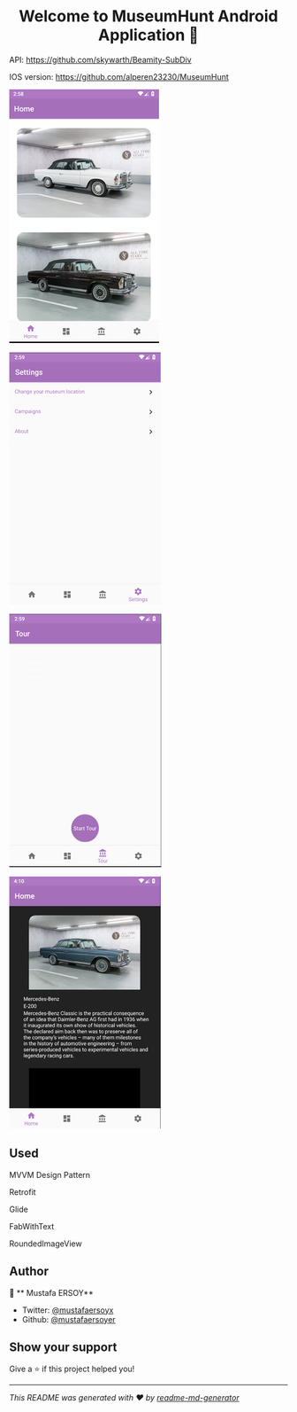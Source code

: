 <h1 align="center"> Welcome to MuseumHunt Android Application 👋</h1>

API: https://github.com/skywarth/Beamity-SubDiv

IOS version: https://github.com/alperen23230/MuseumHunt

![alt text](https://github.com/mustafaersoyer/MuseumHunt/blob/master/screenshots/homepage.png?raw=true)

![alt text](https://github.com/mustafaersoyer/MuseumHunt/blob/master/screenshots/settingpage.png?raw=true)

![alt text](https://github.com/mustafaersoyer/MuseumHunt/blob/master/screenshots/tourpage.png?raw=true)

![alt text](https://github.com/mustafaersoyer/MuseumHunt/blob/master/screenshots/detailpage.png?raw=true)



## Used

MVVM Design Pattern

Retrofit

Glide

FabWithText

RoundedImageView




## Author

👤 ** Mustafa ERSOY**

* Twitter: [@mustafaersoyx](https://twitter.com/mustafaersoyx)
* Github: [@mustafaersoyer](https://github.com/mustafaersoyer)

## Show your support

Give a ⭐️ if this project helped you!

***
_This README was generated with ❤️ by [readme-md-generator](https://github.com/kefranabg/readme-md-generator)_
